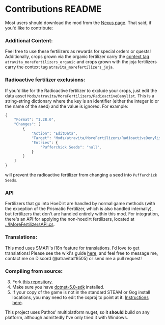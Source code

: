 ﻿Contributions README
====================================

Most users should download the mod from the [Nexus page](https://www.nexusmods.com/stardewvalley/mods/11837). That said, if you'd like to contribute:

### Additional Content:

Feel free to use these fertilizers as rewards for special orders or quests! Additionally, crops grown via the organic fertilizer carry the [context tag](https://stardewvalleywiki.com/Modding:Items#Categories) `atravita_morefertilizers_organic` and crops grown with the joja fertilizers carry the context tag `atravita_morefertilizers_joja`.

### Radioactive fertilizer exclusions:

If you'd like for the Radioactive fertilizer to exclude your crops, just edit the data asset `Mods/atravita/MoreFertilizers/RadioactiveDenylist`. This is a string-string dictionary where the key is an identifier (either the integer id or the name of the seed) and the value is ignored. For example:

```js
{
    "Format": "1.28.0",
    "Changes": [
        {
            "Action": "EditData",
            "Target": "Mods/atravita/MoreFertilizers/RadioactiveDenylist",
            "Entries": {
                "Pufferchick Seeds": "null",
            }
        }
    ]
}
```

will prevent the radioactive fertilizer from changing a seed into `Pufferchick Seeds`.

### API

Fertilizers that go into HoeDirt are handled by normal game methods (with the exception of the Prismatic Fertilizer, which is also handled internally), but fertilizers that don't are handled entirely within this mod. For integration, there's an API for applying the non-hoedirt fertilizers, located at [../IMoreFertilizersAPI.cs](../IMoreFertilizersAPI.cs). 

### Translations:

This mod uses SMAPI's i18n feature for translations. I'd love to get translations! Please see the wiki's guide [here](https://stardewvalleywiki.com/Modding:Translations), and feel free to message me, contact me on Discord (@atravita#9505) or send me a pull request!

### Compiling from source:

3. Fork [this repository](https://github.com/atravita-mods/StardewMods).
4. Make sure you have [dotnet-5.0-sdk](https://dotnet.microsoft.com/en-us/download/dotnet/5.0) installed.
5. If your copy of the game is not in the standard STEAM or Gog install locations, you may need to edit the csproj to point at it. [Instructions here](https://github.com/Pathoschild/SMAPI/blob/develop/docs/technical/mod-package.md#available-properties).

This project uses Pathos' multiplatform nuget, so it **should** build on any platform, although admittedly I've only tried it with Windows.